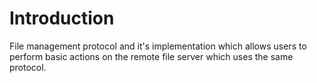# Introduction 
File management protocol and it's implementation which allows users to perform basic actions on the remote file server which uses the same protocol.
